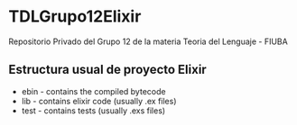 # TDLGrupo12Elixir
Repositorio Privado del Grupo 12 de la materia Teoria del Lenguaje - FIUBA

## Estructura usual de proyecto Elixir

   * ebin - contains the compiled bytecode
   * lib - contains elixir code (usually .ex files)
   * test - contains tests (usually .exs files)
